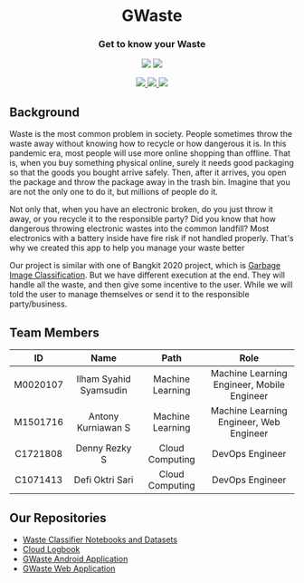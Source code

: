 <h1 align="center">GWaste</h1>
<h3 align="center">Get to know your Waste</h2>

<p align="center">
  <img src="https://img.shields.io/badge/Project-GWaste-F44336">
  <img src="https://img.shields.io/badge/ID-B21_CAP0176-F44336?">
</p>

<p align="center">
  <a href="https://github.com/GWaste/waste-classifer">
      <img src="https://img.shields.io/badge/Tensorflow-Waste_Classifier-FF6F00?style=flat&logo=Tensorflow"></img>
  </a>
  <a href="https://github.com/GWaste/waste-android">
      <img src="https://img.shields.io/badge/Kotlin-Android-0078E2?style=flat&logo=Kotlin"></img>
  </a>
  <a href="https://github.com/GWaste/web-app">
      <img src="https://img.shields.io/badge/Django-Web-0C4B33?style=flat&logo=Django"></img>
  </a>
</p>

## Background

Waste is the most common problem in society. People sometimes throw the waste away without knowing how to recycle or how dangerous it is. In this pandemic era, most people will use more online shopping than offline. That is, when you buy something physical online, surely it needs good packaging so that the goods you bought arrive safely. Then, after it arrives, you open the package and throw the package away in the trash bin. Imagine that you are not the only one to do it, but millions of people do it.

Not only that, when you have an electronic broken, do you just throw it away, or you recycle it to the responsible party? Did you know that how dangerous throwing electronic wastes into the common landfill?  Most electronics with a battery inside have fire risk if not handled properly. That's why we created this app to help you manage your waste better

Our project is similar with one of Bangkit 2020 project, which is [Garbage Image Classification](https://github.com/fatjan/final-project-DPS1-B). But we have different execution at the end. They will handle all the waste, and then give some incentive to the user. While we will told the user to manage themselves or send it to the responsible party/business. 

## Team Members

|    ID      |        Name              |        Path        |                  Role                      |
| :--------: | :----------------------: | :----------------: | :----------------------------------------: |
|  M0020107  |  Ilham Syahid Syamsudin  |  Machine Learning  | Machine Learning Engineer, Mobile Engineer |
|  M1501716  |  Antony Kurniawan S      |  Machine Learning  | Machine Learning Engineer, Web Engineer    |
|  C1721808  |  Denny Rezky S           |  Cloud Computing   | DevOps Engineer                            |
|  C1071413  |  Defi Oktri Sari         |  Cloud Computing   | DevOps Engineer                            |

## Our Repositories

* [Waste Classifier Notebooks and Datasets](https://github.com/GWaste/waste-classifer)
* [Cloud Logbook](https://github.com/GWaste/cloud-logbook)
* [GWaste Android Application](https://github.com/GWaste/waste-android)
* [GWaste Web Application](https://github.com/GWaste/web-app)
